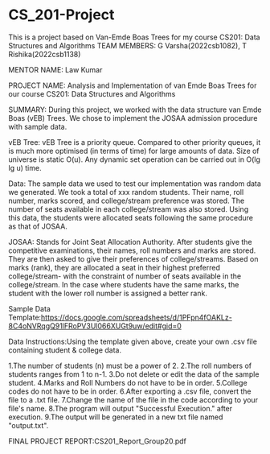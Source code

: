 # CS_201-Project
This is a project based on Van-Emde Boas Trees for my course CS201: Data Structures and Algorithms
TEAM MEMBERS: G Varsha(2022csb1082), T Rishika(2022csb1138)

MENTOR NAME: Law Kumar

PROJECT NAME: Analysis and Implementation of van Emde Boas Trees for our course CS201: Data Structures and Algorithms

SUMMARY: During this project, we worked with the data structure van Emde Boas (vEB) Trees. We chose to implement the JOSAA admission procedure with sample data.

vEB Tree: vEB Tree is a priority queue. Compared to other priority queues, it is much more optimised (in terms of time) for large amounts of data. Size of universe is static O(u). Any dynamic set operation can be carried out in O(lg lg u) time.

Data: The sample data we used to test our implementation was random data we generated. We took a total of xxx random students. Their name, roll number, marks scored, and college/stream preference was stored. The number of seats available in each college/stream was also stored. Using this data, the students were allocated seats following the same procedure as that of JOSAA.

JOSAA: Stands for Joint Seat Allocation Authority. After students give the competitive examinations, their names, roll numbers and marks are stored. They are then asked to give their preferences of college/streams. Based on marks (rank), they are allocated a seat in their highest preferred college/stream- with the constraint of number of seats available in the college/stream. In the case where students have the same marks, the student with the lower roll number is assigned a better rank.

Sample Data Template:https://docs.google.com/spreadsheets/d/1PFpn4fOAKLz-8C4oNVRqgQ91lFRoPV3Ul066XUGt9uw/edit#gid=0

Data Instructions:Using the template given above, create your own .csv file containing student & college data.

1.The number of students (n) must be a power of 2. 
2.The roll numbers of students ranges from 1 to n-1. 
3.Do not delete or edit the data of the sample student. 
4.Marks and Roll Numbers do not have to be in order. 
5.College codes do not have to be in order. 
6.After exporting a .csv file, convert the file to a .txt file. 
7.Change the name of the file in the code according to your file's name. 
8.The program will output "Successful Execution." after execution. 
9.The output will be generated in a new txt file named "output.txt".

FINAL PROJECT REPORT:CS201_Report_Group20.pdf
